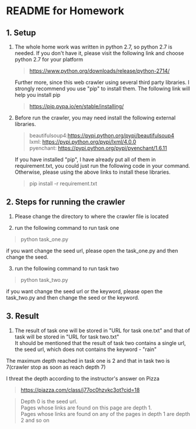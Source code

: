 # README for Homework

## 1. Setup
1. The whole home work was written in python 2.7, so python 2.7 is needed. 
   If you don't have it, please visit the following link and choose python 2.7 for your platform 
   > https://www.python.org/downloads/release/python-2714/

   Further more, since this web crawler using several third party libraries. I strongly recommend you use "pip" to install them.
   The following link will help you install pip
   > https://pip.pypa.io/en/stable/installing/

2. Before run the crawler, you may need install the following external libraries.
    > beautifulsoup4:https://pypi.python.org/pypi/beautifulsoup4<br> 
    lxml: https://pypi.python.org/pypi/lxml/4.0.0 <br> 
    pyenchant: https://pypi.python.org/pypi/pyenchant/1.6.11
    
    If you have installed "pip", I have already put all of them in requirement.txt, you could just run the following code in your command. Otherwise, please using the above links to install these libraries.
    > pip install -r requirement.txt

## 2. Steps for running the crawler
1. Please change the directory to where the crawler file is located

2. run the following command to run task one
> python task_one.py
  
  if you want change the seed url, please open the task_one.py and then change the seed. 

3. run the following command to run task two
> python task_two.py

  if you want change the seed url or the keyword, please open the task_two.py and then change the seed or the keyword. 

## 3. Result
1. The result of task one will be stored in "URL for task one.txt" and that of task will be stored in "URL for task two.txt" <br>
It should be mentioned that the result of task two contains a single url, the seed url, which does not contains the keyword - "rain"

The maximum depth reached in task one is 2 and that in task two is 7(crawler stop as soon as reach depth 7)

I threat the depth according to the instructor's answer on Pizza
> https://piazza.com/class/j77oc0hzvkc3ot?cid=18

>Depth 0 is the seed url.<br>
Pages whose links are found on this page are depth 1.<br>
Pages whose links are found on any of the pages in depth 1 are depth 2 and so on


